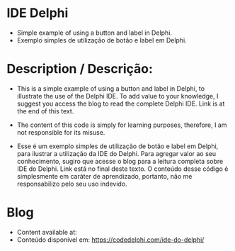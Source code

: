 # IDE Delphi
- Simple example of using a button and label in Delphi.
- Exemplo simples de utilização de botão e label em Delphi.

# Description / Descrição:
- This is a simple example of using a button and label in Delphi, to illustrate the use of the Delphi IDE. To add value to your knowledge, I suggest you access the blog to read the complete Delphi IDE. Link is at the end of this text.
- The content of this code is simply for learning purposes, therefore, I am not responsible for its misuse.

- Esse é um exemplo simples de utilização de botão e label em Delphi, para ilustrar a utilização da IDE do Delphi. Para agregar valor ao seu conhecimento, sugiro que acesse o blog para a leitura completa sobre IDE do Delphi. Link está no final deste texto.
O conteúdo desse código é simplesmente em caráter de aprendizado, portanto, não me responsabilizo pelo seu uso indevido.

# Blog
- Content available at:
- Conteúdo disponível em:
  https://codedelphi.com/ide-do-delphi/

